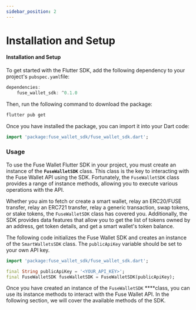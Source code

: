 ```yaml
---
sidebar_position: 2  
---
```

# Installation and Setup

#### **Installation and Setup**

To get started with the Flutter SDK, add the following dependency to your project's `pubspec.yaml`file:

```dart
dependencies:
	fuse_wallet_sdk: ^0.1.0
```

Then, run the following command to download the package:

```bash
flutter pub get
```

Once you have installed the package, you can import it into your Dart code:

```dart
import 'package:fuse_wallet_sdk/fuse_wallet_sdk.dart';
```

### Usage

To use the Fuse Wallet Flutter SDK in your project, you must create an instance of the **`FuseWalletSDK`** class. This class is the key to interacting with the Fuse Wallet API using the SDK. Fortunately, the `FuseWalletSDK` class provides a range of instance methods, allowing you to execute various operations with the API.

Whether you aim to fetch or create a smart wallet, relay an ERC20/FUSE transfer, relay an ERC721 transfer, relay a generic transaction, swap tokens, or stake tokens, the `FuseWalletSDK` class has covered you. Additionally, the SDK provides data features that allow you to get the list of tokens owned by an address, get token details, and get a smart wallet's token balance.

The following code initializes the Fuse Wallet SDK and creates an instance of the `SmartWalletsSDK` class. The `publicApiKey` variable should be set to your own API key.

```dart
import 'package:fuse_wallet_sdk/fuse_wallet_sdk.dart';

final String publicApiKey = '<YOUR_API_KEY>';
final FuseWalletSDK fuseWalletSDK = FuseWalletSDK(publicApiKey);
```

Once you have created an instance of the `FuseWalletSDK` \*\*\*\*class, you can use its instance methods to interact with the Fuse Wallet API. In the following section, we will cover the available methods of the SDK.
